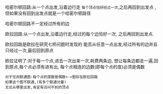 哈密尔顿回路:从一个点出发,沿着边行走
`每个顶点恰好经过一次`,之后再回到出发点
,但如果没有回到出发点就是一个哈密尔顿路径

哈密尔顿回路不一定经过所有的边

欧拉回路:从一个点出发,沿着边行走,经过的每个边恰好一次,
之后再回到出发点.

欧拉回路是欧拉在研究七桥问题时发现的
能否从任意一点出发,经过所有的边并且只经过一次,最后回到原点

欧拉证明了:对于每一个点,进去一次出来一次,耗费两条边,
想让每条边都走一遍,回到原点,每个点必须有进有出,
每个点相连的边数(即每个点的度)必须是偶数
````
对于无向联通图:每个点的度数是偶数<->图存在欧拉回路
如果这个图不联通,(有多个联通分量)
无论从哪里出发,肯定有访问不到的顶点